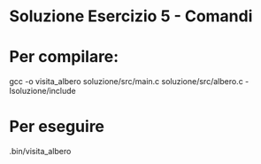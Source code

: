 # Soluzione Esercizio 5 - Comandi

# Per compilare:

gcc -o visita_albero soluzione/src/main.c soluzione/src/albero.c -Isoluzione/include

# Per eseguire 

.bin/visita_albero